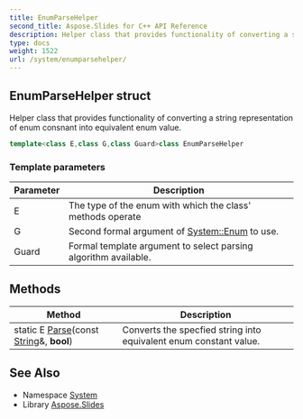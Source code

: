 ```yaml
---
title: EnumParseHelper
second_title: Aspose.Slides for C++ API Reference
description: Helper class that provides functionality of converting a string representation of enum consnant into equivalent enum value.
type: docs
weight: 1522
url: /system/enumparsehelper/
---
```

## EnumParseHelper struct


Helper class that provides functionality of converting a string representation of enum consnant into equivalent enum value.

```cpp
template<class E,class G,class Guard>class EnumParseHelper
```


### Template parameters

| Parameter | Description |
| --- | --- |
| E | The type of the enum with which the class' methods operate |
| G | Second formal argument of [System::Enum](../enum/) to use. |
| Guard | Formal template argument to select parsing algorithm available. |
## Methods

| Method | Description |
| --- | --- |
| static E [Parse](./parse/)(const [String](../string/)\&, **bool**) | Converts the specfied string into equivalent enum constant value. |

## See Also

* Namespace [System](../)
* Library [Aspose.Slides](../../)